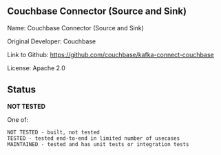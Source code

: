 ## Couchbase Connector (Source and Sink)

Name: Couchbase Connector (Source and Sink)

Original Developer: Couchbase

Link to Github: https://github.com/couchbase/kafka-connect-couchbase

License: Apache 2.0

## Status

**NOT TESTED**

One of:
```text
NOT TESTED - built, not tested
TESTED - tested end-to-end in limited number of usecases
MAINTAINED - tested and has unit tests or integration tests
```

